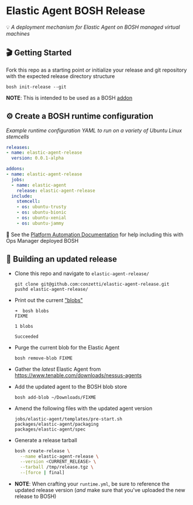 Elastic Agent BOSH Release
===========================
💡 _A deployment mechanism for Elastic Agent on BOSH managed virtual machines_

## 🎬 Getting Started

Fork this repo as a starting point _or_ initialize your release and git repository with the expected release directory structure
```
bosh init-release --git
```

**NOTE**: This is intended to be used as a BOSH [addon](https://bosh.io/docs/runtime-config/#update)

## ⚙️ Create a BOSH runtime configuration
_Example runtime configuration YAML to run on a variety of Ubuntu Linux stemcells_

```yml
releases:
- name: elastic-agent-release
  version: 0.0.1-alpha

addons:
- name: elastic-agent-release
  jobs:
  - name: elastic-agent
    release: elastic-agent-release
  include:
    stemcell:
    - os: ubuntu-trusty
    - os: ubuntu-bionic
    - os: ubuntu-xenial
    - os: ubuntu-jammy
```

📣 See the [Platform Automation Documentation](https://docs.pivotal.io/platform-automation/v5.0/tasks.html#update-runtime-config) for help including this with Ops Manager deployed BOSH

## 🔨 Building an updated release
* Clone this repo and navigate to `elastic-agent-release/`
  ```console
  git clone git@github.com:conzetti/elastic-agent-release.git
  pushd elastic-agent-release/
  ```

* Print out the current ["blobs" ](https://bosh.io/docs/release-blobs/)
  ```console
  ➜  bosh blobs
  FIXME

  1 blobs

  Succeeded
  ```

* Purge the current blob for the Elastic Agent
  ```console
  bosh remove-blob FIXME
  ```

* Gather the _latest_ Elastic Agent from https://www.tenable.com/downloads/nessus-agents

* Add the updated agent to the BOSH blob store
  ```console
  bosh add-blob ~/Downloads/FIXME
  ```

* Amend the following files with the updated agent version
  ```
  jobs/elastic-agent/templates/pre-start.sh
  packages/elastic-agent/packaging
  packages/elastic-agent/spec
  ```

* Generate a release tarball
  ```bash
  bosh create-release \
    --name elastic-agent-release \
    --version <CURRENT_RELEASE> \
    --tarball /tmp/release.tgz \
    --[force | final]
  ```
* **NOTE**: When crafting your `runtime.yml`, be sure to reference the updated release version (_and_ make sure that you've uploaded the new release to BOSH)